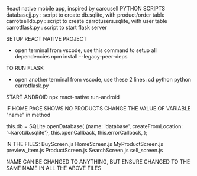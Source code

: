 React native mobile app, inspired by carousell
PYTHON SCRIPTS
databasejj.py : script to create db.sqlite, with product/order table
carrotselldb.py : script to create carrotusers.sqlite, with user table
carrotflask.py : script to start flask server

SETUP REACT NATIVE PROJECT
- open terminal from vscode, use this command to setup all dependencies
npm install --legacy-peer-deps

TO RUN FLASK
- open another terminal from vscode, use these 2 lines:
cd python
python carrotflask.py

START ANDROID
npx react-native run-android


IF HOME PAGE SHOWS NO PRODUCTS
CHANGE THE VALUE OF VARIABLE "name"  in method

this.db = SQLite.openDatabase(
      {name: 'database', createFromLocation: '~karotdb.sqlite'},
      this.openCallback,
      this.errorCallback,
    );

IN THE FILES:
BuyScreen.js
HomeScreen.js
MyProductScreen.js
preview_item.js
ProductScreen.js
SearchScreen.js
sell_screen.js

NAME CAN BE CHANGED TO ANYTHING, 
BUT ENSURE CHANGED TO THE SAME NAME IN ALL THE ABOVE FILES

